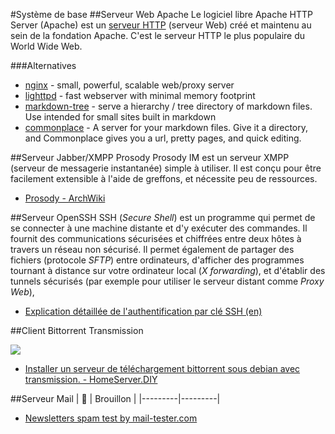 #Système de base
##Serveur Web Apache
Le logiciel libre Apache HTTP Server (Apache) est un [serveur HTTP](https://fr.wikipedia.org/wiki/Serveur_HTTP) (serveur Web) créé et maintenu au sein de la fondation Apache. C'est le serveur HTTP le plus populaire du World Wide Web.


###Alternatives
  * [nginx](http://packages.debian.org/wheezy/nginx) - small, powerful, scalable web/proxy server
  * [lighttpd](http://packages.debian.org/wheezy/lighttpd) - fast webserver with minimal memory footprint
  * [markdown-tree](https://github.com/mil/markdown-tree) - serve a hierarchy / tree directory of markdown files. Use intended for small sites built in markdown
  * [commonplace](https://github.com/fredoliveira/commonplace) - A server for your markdown files. Give it a directory, and Commonplace gives you a url, pretty pages, and quick editing.

##Serveur Jabber/XMPP Prosody
Prosody IM est un serveur XMPP (serveur de messagerie instantanée) simple à utiliser. Il est conçu pour être facilement extensible à l'aide de greffons, et nécessite peu de ressources.

  * [Prosody - ArchWiki](https://wiki.archlinux.org/index.php/Prosody)


##Serveur OpenSSH
SSH (_Secure Shell_) est un programme qui permet de se connecter à une machine distante et d'y exécuter des commandes. Il fournit des  communications sécurisées et chiffrées entre deux hôtes à travers un réseau non sécurisé. Il permet également de partager des fichiers (protocole _SFTP_) entre ordinateurs, d'afficher des programmes tournant à distance sur votre ordinateur local (_X forwarding_), et d'établir des tunnels sécurisés (par exemple pour utiliser le serveur distant comme _Proxy Web_), 

 * [Explication détaillée de l'authentification par clé SSH (en)](https://we.riseup.net/debian/ssh-key-authentication)


##Client Bittorrent Transmission

![](images/screenshots/transmission-mobile.png)

  * [Installer un serveur de téléchargement bittorrent sous debian avec transmission. - HomeServer.DIY](http://homeserver-diy.net/wiki/index.php?title=Installer_un_serveur_de_t%C3%A9l%C3%A9chargement_bit-torrent_sous_debian_avec_transmission.)


##Serveur Mail
| 📖 |    Brouillon       |
|---------|---------|

 * [Newsletters spam test by mail-tester.com](http://www.mail-tester.com/)
